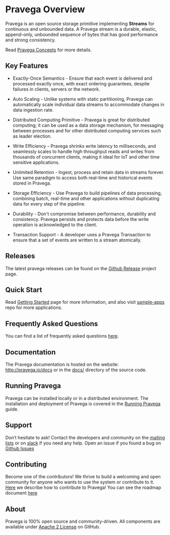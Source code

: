 <!--
Copyright (c) 2017 Dell Inc., or its subsidiaries. All Rights Reserved.

Licensed under the Apache License, Version 2.0 (the "License");
you may not use this file except in compliance with the License.
You may obtain a copy of the License at

    http://www.apache.org/licenses/LICENSE-2.0
-->
# Pravega Overview

Pravega is an open source storage primitive implementing **Streams** for continuous and unbounded data. A Pravega stream is a durable, elastic, append-only, unbounded sequence of bytes that has good performance and strong consistency.  

Read [Pravega Concepts](pravega-concepts.md) for more details.

## Key Features 

-   Exactly-Once Semantics - Ensure that each event is delivered and processed exactly once, with exact ordering guarantees, despite failures in clients, servers or the network.

-   Auto Scaling - Unlike systems with static partitioning, Pravega can automatically scale individual data streams to accommodate changes in data ingestion rate.

-   Distributed Computing Primitive - Pravega is great for distributed computing; it can be used as a data storage mechanism, for messaging between processes and for other distributed computing services such as leader election.

-   Write Efficiency - Pravega shrinks write latency to milliseconds, and seamlessly scales to handle high throughput reads and writes from thousands of concurrent clients, making it ideal for IoT and other time sensitive applications.

-   Unlimited Retention - Ingest, process and retain data in streams forever. Use same paradigm to access both real-time and historical events stored in Pravega.

-   Storage Efficiency - Use Pravega to build pipelines of data processing, combining batch, real-time and other applications without duplicating data for every step of the pipeline.

-   Durability - Don't compromise between performance, durability and consistency.
    Pravega persists and protects data before the write operation is acknowledged to the client.
    
-   Transaction Support - A developer uses a Pravega Transaction to ensure that a set of events are written to a stream atomically.


## Releases

The latest pravega releases can be found on the [Github Release](https://github.com/pravega/pravega/releases) project page.

## Quick Start

Read [Getting Started](getting-started.md) page for more information, and also visit [sample-apps](https://github.com/pravega/pravega-samples) repo for more applications. 

## Frequently Asked Questions

You can find a list of frequently asked questions [here](faq.md).

## Documentation

The Pravega documentation is hosted on the website:
<http://pravega.io/docs> or in the
[docs/](https://github.com/pravega/pravega/tree/master/docs) directory of the
source code.

## Running Pravega

Pravega can be installed locally or in a distributed environment. The installation and deployment of Pravega is covered in the [Running Pravega](deployment/deployment.md) guide.

## Support

Don’t hesitate to ask! Contact the developers and community on the [mailing lists](https://groups.google.com/forum/#!forum/pravega-users) or on [slack](https://codecommunity.slack.com/#pravega) if you need any help. 
Open an issue if you found a bug on [Github
Issues](https://github.com/pravega/pravega/issues)

## Contributing

Become one of the contributors! We thrive to build a welcoming and open
community for anyone who wants to use the system or contribute to it.
[Here](contributing.md) we describe how to
contribute to Pravega! You can see the roadmap document [here](roadmap.md)

## About

Pravega is 100% open source and community-driven. All components are available
under [Apache 2 License](https://www.apache.org/licenses/LICENSE-2.0.html) on
GitHub.
